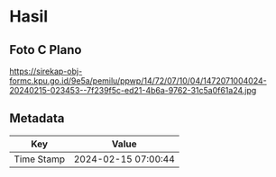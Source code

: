 # Hasil

## Foto C Plano

https://sirekap-obj-formc.kpu.go.id/9e5a/pemilu/ppwp/14/72/07/10/04/1472071004024-20240215-023453--7f239f5c-ed21-4b6a-9762-31c5a0f61a24.jpg


## Metadata

| Key        | Value               |
| ---------- | ------------------- |
| Time Stamp | 2024-02-15 07:00:44 |



